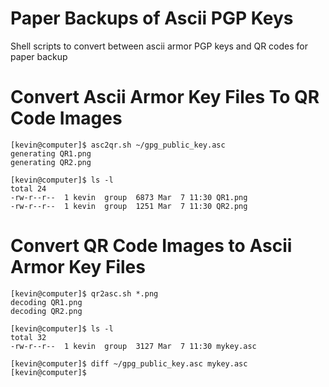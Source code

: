 # Paper Backups of Ascii PGP Keys

Shell scripts to convert between ascii armor PGP keys and QR codes for paper backup

# Convert Ascii Armor Key Files To QR Code Images

    [kevin@computer]$ asc2qr.sh ~/gpg_public_key.asc 
    generating QR1.png
    generating QR2.png

    [kevin@computer]$ ls -l
    total 24
    -rw-r--r--  1 kevin  group  6873 Mar  7 11:30 QR1.png
    -rw-r--r--  1 kevin  group  1251 Mar  7 11:30 QR2.png

# Convert QR Code Images to Ascii Armor Key Files

    [kevin@computer]$ qr2asc.sh *.png
    decoding QR1.png
    decoding QR2.png

    [kevin@computer]$ ls -l
    total 32
    -rw-r--r--  1 kevin  group  3127 Mar  7 11:30 mykey.asc

    [kevin@computer]$ diff ~/gpg_public_key.asc mykey.asc 
    [kevin@computer]$

